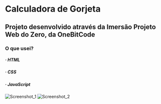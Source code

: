 # Calculadora de Gorjeta
## Projeto desenvolvido através da Imersão Projeto Web do Zero, da OneBitCode

### O que usei?

##### · HTML
##### · CSS
##### · JavaScript

![Screenshot_1](https://github.com/ViniciusMat0s/Calculadora-Gorjeta/assets/128171517/ac671ee7-fb3f-4d04-abbd-8f583fc7242d)
![Screenshot_2](https://github.com/ViniciusMat0s/Calculadora-Gorjeta/assets/128171517/4d99f875-5c03-4690-b4ad-0dfe6a74a81f)
